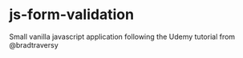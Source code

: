 # js-form-validation
Small vanilla javascript application following the Udemy tutorial from @bradtraversy
